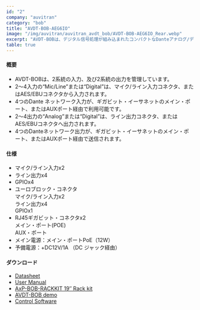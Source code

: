 ```yaml
---
id: "2"
company: "auvitran"
category: "bob"
title: "AVDT-BOB-AEG6IO"
image: "/img/auvitran/auvitran_avdt_bob/AVDT-BOB-AEG6IO_Rear.webp"
excerpt: "AVDT-BOBは、デジタル信号処理が組み込まれたコンパクトなDanteアナログ/デジタル・ブレーク・アウト・ボックスです。"
table: true
---
```

#### 概要
* AVDT-BOBは、2系統の入力、及び2系統の出力を管理しています。
* 2～4入力の“Mic/Line”または“Digital”は、マイク/ライン入力コネクタ、またはAES/EBUコネクタから入力されます。
* 4つのDante ネットワーク入力が、ギガビット・イーサネットのメイン・ポート、またはAUXポート経由で利用可能です。
* 2～4出力の“Analog”または“Digital”は、ライン出力コネクタ、またはAES/EBUコネクタへ出力されます。
* 4つのDanteネットワーク出力が、ギガビット・イーサネットのメイン・ポート、またはAUXポート経由で送信されます。

#### 仕様
* マイク/ライン入力x2  
* ライン出力x4 
* GPIOx4  
* ユーロブロック・コネクタ  
    マイク/ライン入力x2  
    ライン出力x4  
    GPIOx1  
* RJ45ギガビット・コネクタx2  
    メイン・ポート(POE)  
    AUX・ポート 
* メイン電源：メイン・ポートPoE（12W）
* 予備電源：+DC12V/1A （DC ジャック経由）  

#### ダウンロード
* [Datasheet](https://auvitran.com/downloads/datasheet/AuviTran_AVDT-BOB_A4_EN.pdf)
* [User Manual](https://auvitran.com/downloads/manual/AVDT-BOB%20User%20manual.pdf)
* [AxP-BOB-RACKKIT 19″ Rack kit](https://www.auvitran.com/downloads/manual/AVDT-BOB-RackKit.pdf)
* [AVDT-BOB demo](https://www.auvitran.com/downloads/avdt-bob.V3)
* [Control Software](https://www.auvitran.com/software)
